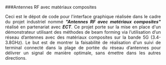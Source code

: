 ###Antennes RF avec matériaux composites
<div style="text-align: justify"> 
Ceci est le dépot de code pour l'interface graphique réalisée dans le cadre du projet industriel nommé <b><i>"Antennes RF avec matériaux composites"</i></b> réalisé en partenariat avec <b><i>ECT</i></b>. Ce projet porte sur la mise en place d'un démonstrateur utilisant des méthodes de beam forming via l’utilisation d’un réseau d’antennes avec des matériaux composites sur la bande 5G (3.4-3.8GHz). Le but est de montrer la faisabilité de réalisation d'un suivi de terminal connecté dans la plage de portée du réseau d’antennes pour délivrer un signal de manière optimale, sans émettre dans les autres directions.
</div>